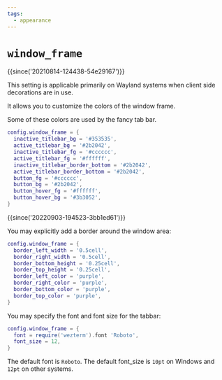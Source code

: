 ```yaml
---
tags:
  - appearance
---
```

# `window_frame`

{{since('20210814-124438-54e29167')}}

This setting is applicable primarily on Wayland systems when client side
decorations are in use.

It allows you to customize the colors of the window frame.

Some of these colors are used by the fancy tab bar.

```lua
config.window_frame = {
  inactive_titlebar_bg = '#353535',
  active_titlebar_bg = '#2b2042',
  inactive_titlebar_fg = '#cccccc',
  active_titlebar_fg = '#ffffff',
  inactive_titlebar_border_bottom = '#2b2042',
  active_titlebar_border_bottom = '#2b2042',
  button_fg = '#cccccc',
  button_bg = '#2b2042',
  button_hover_fg = '#ffffff',
  button_hover_bg = '#3b3052',
}
```

{{since('20220903-194523-3bb1ed61')}}

You may explicitly add a border around the window area:

```lua
config.window_frame = {
  border_left_width = '0.5cell',
  border_right_width = '0.5cell',
  border_bottom_height = '0.25cell',
  border_top_height = '0.25cell',
  border_left_color = 'purple',
  border_right_color = 'purple',
  border_bottom_color = 'purple',
  border_top_color = 'purple',
}
```

You may specify the font and font size for the tabbar:
```lua
config.window_frame = {
  font = require('wezterm').font 'Roboto',
  font_size = 12,
}
```

The default font is `Roboto`. The default font_size is `10pt` on Windows and `12pt` on other systems.
